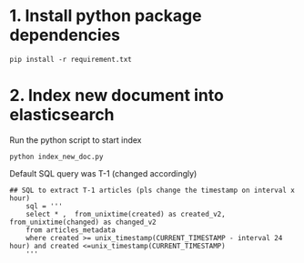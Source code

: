 
# 1. Install python package dependencies  

```
pip install -r requirement.txt
```

# 2. Index new document into elasticsearch 

Run the python script to start index

```
python index_new_doc.py
```

Default SQL query was T-1 (changed accordingly)

```
## SQL to extract T-1 articles (pls change the timestamp on interval x hour)
    sql = '''
    select * ,  from_unixtime(created) as created_v2,  from_unixtime(changed) as changed_v2
    from articles_metadata 
    where created >= unix_timestamp(CURRENT_TIMESTAMP - interval 24 hour) and created <=unix_timestamp(CURRENT_TIMESTAMP)
    '''
```
